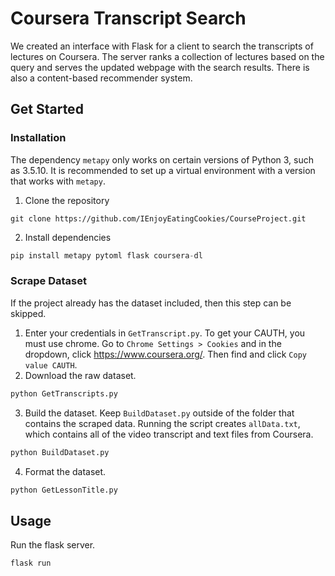 # Coursera Transcript Search

We created an interface with Flask for a client to search the transcripts of lectures on Coursera. The server ranks a collection of lectures based on the query and serves the updated webpage with the search results. There is also a content-based recommender system.

## Get Started

### Installation
The dependency `metapy` only works on certain versions of Python 3, such as 3.5.10. It is recommended to set up a virtual environment with a version that works with `metapy`.
1. Clone the repository
```
git clone https://github.com/IEnjoyEatingCookies/CourseProject.git
```
2. Install dependencies
```py
pip install metapy pytoml flask coursera-dl
```


### Scrape Dataset
If the project already has the dataset included, then this step can be skipped.

1. Enter your credentials in `GetTranscript.py`. To get your CAUTH, you must use chrome. Go to `Chrome Settings > Cookies` and in the dropdown, click https://www.coursera.org/. Then find and click `Copy value CAUTH`.
2. Download the raw dataset.
```py
python GetTranscripts.py
```
3. Build the dataset. Keep `BuildDataset.py` outside of the folder that contains the scraped data. Running the script creates `allData.txt`,  which contains all of the video transcript and text files from Coursera.
```py
python BuildDataset.py
```
4. Format the dataset.
```py
python GetLessonTitle.py
```

##  Usage

Run the flask server.
```py
flask run
```

